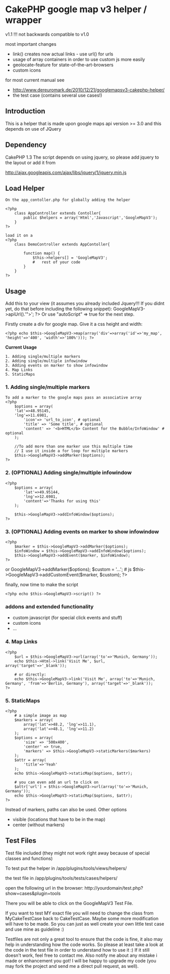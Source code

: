 CakePHP google map v3 helper / wrapper
======================================
v1.1 !!! not backwards compatible to v1.0

most important changes
- link() creates now actual links - use url() for urls
- usage of array containers in order to use custom js more easily 
- geolocate-feature for state-of-the-art-browsers
- custom icons

for most current manual see
- http://www.dereuromark.de/2010/12/21/googlemapsv3-cakephp-helper/
- the test case (contains several use cases!)

Introduction
------------
This is a helper that is made upon google maps api version >= 3.0
and this depends on use of JQuery

Dependency
-----------

CakePHP 1.3
The script depends on using jquery, so please add jquery to the layout
or add it from
   
   http://ajax.googleapis.com/ajax/libs/jquery/1/jquery.min.js
   
   
Load Helper
-----------
	On the app_contoller.php for globally adding the helper
	
	<?php 	
		class AppController extends Contoller{
			public $helpers = array('Html','Javascript','GoogleMapV3');
		}	
	?>

	load it on a 
	<?php 	
		class DemoController extends AppContoller{
			
			function map() {
				$this->helpers[] = 'GoogleMapV3';
				#	rest of your code		
			}
		}	
	?>
	

Usage
------------

Add this to your view (it assumes you already included Jquery!!! If you didnt yet, do that before including the following snippet):
	<?php
		echo '<script type="text/javascript" src="'.$this->GoogleMapV3->apiUrl().'"></script>';
	?>
Or use "autoScript" => true for the next step.

Firstly create a div for google map. Give it a css height and width:

	<?php echo $this->GoogleMapV3->map(array('div'=>array('id'=>'my_map', 'height'=>'400', 'width'=>'100%'))); ?>


**Current Usage**

	1. Adding single/multiple markers
	2. Adding single/multiple infowindow
	3. Adding events on marker to show infowindow
	4. Map Links
	5. StaticMaps
	
### 1. Adding single/multiple markers

	To add a marker to the google maps pass an associative array
	<?php  
		$options = array(
	    'lat'=>48.95145,
  		'lng'=>11.6981,
			'icon'=> 'url_to_icon', # optional
			'title' => 'Some title', # optional
			'content' => '<b>HTML</b> Content for the Bubble/InfoWindow' # optional
		);

		//To add more than one marker use this multiple time
		// I use it inside a for loop for multiple markers
		$this->GoogleMapV3->addMarker($options);
	?>		 

### 2. (OPTIONAL) Adding single/multiple infowindow

	<?php 
		$options = array(
		    'lat'=>49.95144,
    		'lng'=>12.6981,
    		'content'=>'Thanks for using this'
		);
		
		$this->GoogleMapV3->addInfoWindow($options);
	?>

### 3. (OPTIONAL) Adding events on marker to show infowindow

	<?php 
		$marker = $this->GoogleMapV3->addMarker($options);
		$infoWindow = $this->GoogleMapV3->addInfoWindow($options);
		$this->GoogleMapV3->addEvent($marker, $infoWindow);
	?>
or
	<?php 
		$marker = $this->GoogleMapV3->addMarker($options);
		$custom = '...'; # js
		$this->GoogleMapV3->addCustomEvent($marker, $custom);
	?>

finally, now time to make the script

	<?php echo $this->GoogleMapV3->script() ?>


### addons and extended functionality

- custom javascript (for special click events and stuff)
- custom icons
- ...


### 4. Map Links

	<?php 
		$url = $this->GoogleMapV3->url(array('to'=>'Munich, Germany'));
		echo $this->Html->link('Visit Me', $url, array('target'=>'_blank'));
		
		# or directly:
		echo $this->GoogleMapV3->link('Visit Me', array('to'=>'Munich, Germany', 'from'=>'Berlin, Germany'), array('target'=>'_blank'));
	?>
	
	
### 5. StaticMaps

	<?php 
		# a simple image as map
		$markers = array(
			array('lat'=>48.2, 'lng'=>11.1),
			array('lat'=>48.1, 'lng'=>11.2)
		);
		$options = array(
			'size' => '500x400',
			'center' => true,
			'markers' => $this->GoogleMapV3->staticMarkers($markers)
		);
		$attr = array(
			'title'=>'Yeah'
		);
		echo $this->GoogleMapV3->staticMap($options, $attr);
		
		# you can even add an url to click on
		$attr['url'] = $this->GoogleMapV3->url(array('to'=>'Munich, Germany'));
		echo $this->GoogleMapV3->staticMap($options, $attr);
	?>
Instead of markers, paths can also be used.
Other options
- visible (locations that have to be in the map)
- center (without markers)
	
	
Test Files
-----------------

Test file included (they might not work right away because of special classes and functions)

To test put the helper in 
/app/plugins/tools/views/helpers/

the test file in
/app/plugins/tools/tests/cases/helpers/

open the following url in the browser:
http://yourdomain/test.php?show=cases&plugin=tools

There you will be able to click on the GoogleMapV3 Test File.

If you want to test MY exact file you will need to change the class from MyCakeTestCase back to CakeTestCase.
Maybe some more modification will have to be made. So you can just as well create your own little test case and use mine as guideline :)

Testfiles are not only a great tool to ensure that the code is fine, it also may help in understanding how the code works.
So please at least take a look at the code in the test file in order to understand how to use it :)
If it still doesn't work, feel free to contact me. Also notify me about any mistake i made or enhancement you got! 
I will be happy to upgrade my code (you may fork the project and send me a direct pull request, as well).
